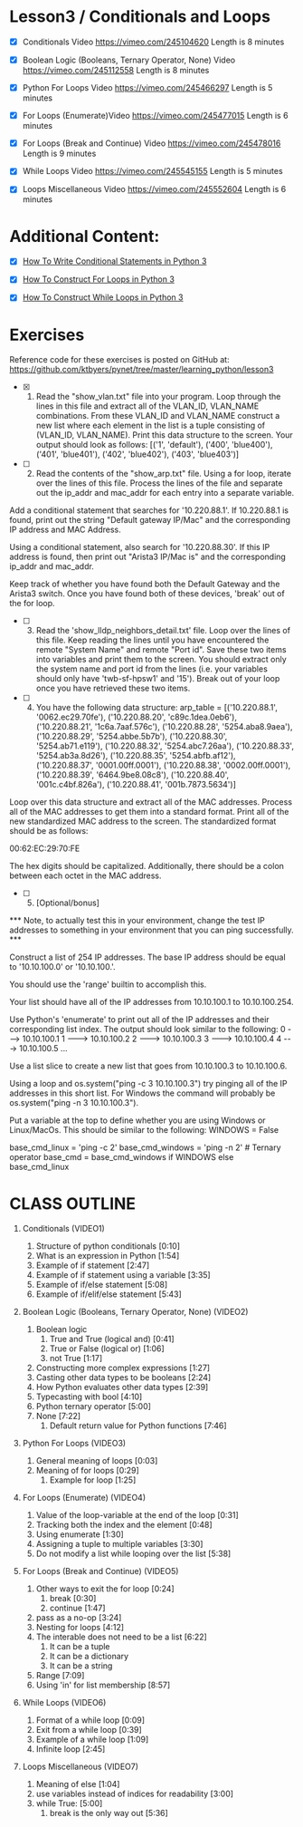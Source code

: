 # Lesson3 / Conditionals and Loops

- [x] Conditionals
Video https://vimeo.com/245104620
Length is 8 minutes
 
- [x] Boolean Logic (Booleans, Ternary Operator, None)
Video https://vimeo.com/245112558
Length is 8 minutes
 
- [x] Python For Loops
Video https://vimeo.com/245466297
Length is 5 minutes
 
- [x] For Loops (Enumerate)​
Video https://vimeo.com/245477015
Length is 6 minutes
 
- [x] For Loops (Break and Continue)
Video https://vimeo.com/245478016
Length is 9 minutes
 
- [x] While Loops
Video https://vimeo.com/245545155
Length is 5 minutes
 
- [x] Loops Miscellaneous
Video https://vimeo.com/245552604
Length is 6 minutes


# Additional Content:

- [x] [How To Write Conditional Statements in Python 3​​](https://t.dripemail2.com/c/eyJhY2NvdW50X2lkIjoiNDI1NDQ5NyIsImRlbGl2ZXJ5X2lkIjoiOXh5OHZzdDFqcHFmNW5qZHl5cXQiLCJ1cmwiOiJodHRwczovL3d3dy5kaWdpdGFsb2NlYW4uY29tL2NvbW11bml0eS90dXRvcmlhbHMvaG93LXRvLXdyaXRlLWNvbmRpdGlvbmFsLXN0YXRlbWVudHMtaW4tcHl0aG9uLTMtMj9fX3M9OGN2cHNtd2pwc3ZuZjI4eXR3Z2EifQ)

- [x] [How To Construct For Loops in Python 3](https://t.dripemail2.com/c/eyJhY2NvdW50X2lkIjoiNDI1NDQ5NyIsImRlbGl2ZXJ5X2lkIjoiOXh5OHZzdDFqcHFmNW5qZHl5cXQiLCJ1cmwiOiJodHRwczovL3d3dy5kaWdpdGFsb2NlYW4uY29tL2NvbW11bml0eS90dXRvcmlhbHMvaG93LXRvLWNvbnN0cnVjdC1mb3ItbG9vcHMtaW4tcHl0aG9uLTM_X19zPThjdnBzbXdqcHN2bmYyOHl0d2dhIn0)

- [x] [How To Construct While Loops in Python 3](https://t.dripemail2.com/c/eyJhY2NvdW50X2lkIjoiNDI1NDQ5NyIsImRlbGl2ZXJ5X2lkIjoiOXh5OHZzdDFqcHFmNW5qZHl5cXQiLCJ1cmwiOiJodHRwczovL3d3dy5kaWdpdGFsb2NlYW4uY29tL2NvbW11bml0eS90dXRvcmlhbHMvaG93LXRvLWNvbnN0cnVjdC13aGlsZS1sb29wcy1pbi1weXRob24tMz9fX3M9OGN2cHNtd2pwc3ZuZjI4eXR3Z2EifQ)


# Exercises

Reference code for these exercises is posted on GitHub at:
https://github.com/ktbyers/pynet/tree/master/learning_python/lesson3


- [x] 1. Read the "show_vlan.txt" file into your program. Loop through the lines in this file and extract all of the VLAN_ID, VLAN_NAME combinations. From these VLAN_ID and VLAN_NAME construct a new list where each element in the list is a tuple consisting of (VLAN_ID, VLAN_NAME). Print this data structure to the screen. Your output should look as follows:
[('1', 'default'),
 ('400', 'blue400'),
 ('401', 'blue401'),
 ('402', 'blue402'),
 ('403', 'blue403')]

- [ ] 2. Read the contents of the "show_arp.txt" file. Using a for loop, iterate over the lines of this file. Process the lines of the file and separate out the ip_addr and mac_addr for each entry into a separate variable.

Add a conditional statement that searches for '10.220.88.1'. If 10.220.88.1 is found, print out the string "Default gateway IP/Mac" and the corresponding IP address and MAC Address.

Using a conditional statement, also search for '10.220.88.30'. If this IP address is found, then print out "Arista3 IP/Mac is" and the corresponding ip_addr and mac_addr.

Keep track of whether you have found both the Default Gateway and the Arista3 switch. Once you have found both of these devices, 'break' out of the for loop.


- [ ] 3.  Read the 'show_lldp_neighbors_detail.txt' file. Loop over the lines of this file. Keep reading the lines until you have encountered the remote "System Name" and remote "Port id". Save these two items into variables and print them to the screen. You should extract only the system name and port id from the lines (i.e. your variables should only have 'twb-sf-hpsw1' and '15'). Break out of your loop once you have retrieved these two items.


- [ ] 4. You have the following data structure:
arp_table = [('10.220.88.1', '0062.ec29.70fe'),
 ('10.220.88.20', 'c89c.1dea.0eb6'),
 ('10.220.88.21', '1c6a.7aaf.576c'),
 ('10.220.88.28', '5254.aba8.9aea'),
 ('10.220.88.29', '5254.abbe.5b7b'),
 ('10.220.88.30', '5254.ab71.e119'),
 ('10.220.88.32', '5254.abc7.26aa'),
 ('10.220.88.33', '5254.ab3a.8d26'),
 ('10.220.88.35', '5254.abfb.af12'),
 ('10.220.88.37', '0001.00ff.0001'),
 ('10.220.88.38', '0002.00ff.0001'),
 ('10.220.88.39', '6464.9be8.08c8'),
 ('10.220.88.40', '001c.c4bf.826a'),
 ('10.220.88.41', '001b.7873.5634')] 

Loop over this data structure and extract all of the MAC addresses. Process all of the MAC addresses to get them into a standard format. Print all of the new standardized MAC address to the screen. The standardized format should be as follows:

00:62:EC:29:70:FE

The hex digits should be capitalized. Additionally, there should be a colon between each octet in the MAC address.


- [ ] 5. [Optional/bonus] 

*** Note, to actually test this in your environment, change the test IP addresses to something in your environment that you can ping successfully. ***

Construct a list of 254 IP addresses. The base IP address should be equal to '10.10.100.0' or '10.10.100.'.

You should use the 'range' builtin to accomplish this.

Your list should have all of the IP addresses from 10.10.100.1 to 10.10.100.254.

Use Python's 'enumerate' to print out all of the IP addresses and their corresponding list index. The output should look similar to the following: 
0 ---> 10.10.100.1
1 ---> 10.10.100.2
2 ---> 10.10.100.3
3 ---> 10.10.100.4
4 ---> 10.10.100.5
...

Use a list slice to create a new list that goes from 10.10.100.3 to 10.10.100.6.

Using a loop and os.system("ping -c 3 10.10.100.3") try pinging all of the IP addresses in this short list. For Windows the command will probably be os.system("ping -n 3 10.10.100.3").

Put a variable at the top to define whether you are using Windows or Linux/MacOs. This should be similar to the following:
WINDOWS = False

base_cmd_linux = 'ping -c 2'
base_cmd_windows = 'ping -n 2'
\# Ternary operator
base_cmd = base_cmd_windows if WINDOWS else base_cmd_linux


# CLASS OUTLINE
 

1. Conditionals (VIDEO1)
   1. Structure of python conditionals   [0:10]
   2. What is an expression in Python   [1:54]
   3. Example of if statement [2:47]
   4. Example of if statement using a variable   [3:35]
   5. Example of if/else statement   [5:08]
   6. Example of if/elif/else statement   [5:43]

2. Boolean Logic (Booleans, Ternary Operator, None) (VIDEO2)
   1. Boolean logic
      1. True and True (logical and)   [0:41]
      2. True or False (logical or)   [1:06]
      3. not True   [1:17]
   2. Constructing more complex expressions   [1:27]
   3. Casting other data types to be booleans   [2:24]
   4. How Python evaluates other data types   [2:39]
   5. Typecasting with bool   [4:10]
   6. Python ternary operator   [5:00]
   7. None   [7:22]
      1. Default return value for Python functions   [7:46]

3. Python For Loops (VIDEO3)
   1. General meaning of loops   [0:03]
   2. Meaning of for loops   [0:29]
      1. Example for loop   [1:25]

4. For Loops (Enumerate) (VIDEO4)
   1. Value of the loop-variable at the end of the loop   [0:31]
   2. Tracking both the index and the element   [0:48]
   3. Using enumerate   [1:30]
   4. Assigning a tuple to multiple variables   [3:30]
   5. Do not modify a list while looping over the list   [5:38]

5. For Loops (Break and Continue) (VIDEO5)  
   1. Other ways to exit the for loop   [0:24]
      1. break   [0:30]
      2. continue   [1:47]  
   2. pass as a no-op   [3:24]
   3. Nesting for loops   [4:12]
   4. The interable does not need to be a list   [6:22]
      1. It can be a tuple   
      2. It can be a dictionary   
      3. It can be a string   
   5. Range    [7:09]
   6. Using 'in' for list membership   [8:57]

6. While Loops (VIDEO6)
   1. Format of a while loop   [0:09]
   2. Exit from a while loop [0:39]
   3. Example of a while loop   [1:09]
   4. Infinite loop   [2:45]

7. Loops Miscellaneous (VIDEO7)
   1. Meaning of else   [1:04]
   2. use variables instead of indices for readability   [3:00]
   3. while True:   [5:00]
      1. break is the only way out   [5:36]
